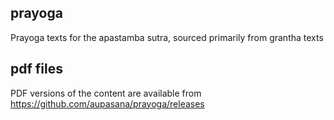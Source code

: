 ## prayoga

Prayoga texts for the apastamba sutra, sourced primarily from grantha texts

## pdf files
PDF versions of the content are available from https://github.com/aupasana/prayoga/releases
